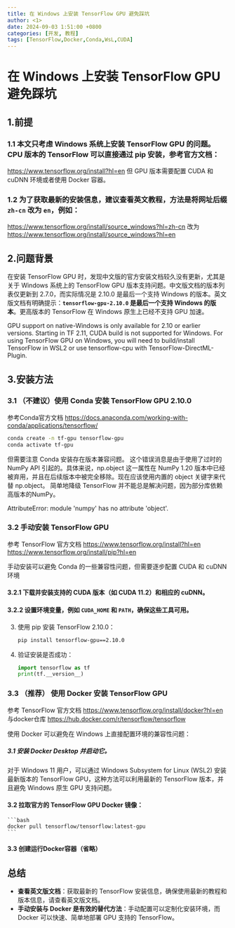 ```yaml
---
title: 在 Windows 上安装 TensorFlow GPU 避免踩坑 
author: <1>
date: 2024-09-03 1:51:00 +0800
categories: [开发, 教程]
tags: [TensorFlow,Docker,Conda,WsL,CUDA]
---
```


# 在 Windows 上安装 TensorFlow GPU 避免踩坑 

## 1.前提

### 1.1 本文只考虑 Windows 系统上安装 TensorFlow GPU 的问题。CPU 版本的 TensorFlow 可以直接通过 pip 安装，参考官方文档：
https://www.tensorflow.org/install?hl=en
但 GPU 版本需要配置 CUDA 和 cuDNN 环境或者使用 Docker 容器。

### 1.2 为了获取最新的安装信息，建议查看英文教程，方法是将网址后缀 `zh-cn` 改为 `en`，例如：
https://www.tensorflow.org/install/source_windows?hl=zh-cn
改为
https://www.tensorflow.org/install/source_windows?hl=en

## 2.问题背景

在安装 TensorFlow GPU 时，发现中文版的官方安装文档较久没有更新，尤其是关于 Windows 系统上的 TensorFlow GPU 版本支持问题。中文版文档的版本列表仅更新到 2.7.0，而实际情况是 2.10.0 是最后一个支持 Windows 的版本。英文版文档有明确提示：**`tensorflow-gpu-2.10.0` 是最后一个支持 Windows 的版本**。更高版本的 TensorFlow 在 Windows 原生上已经不支持 GPU 加速。


GPU support on native-Windows is only available for 2.10 or earlier versions. Starting in TF 2.11, CUDA build is not supported for Windows. For using TensorFlow GPU on Windows, you will need to build/install TensorFlow in WSL2 or use tensorflow-cpu with TensorFlow-DirectML-Plugin.




## 3.安装方法

### 3.1 （不建议）使用 Conda 安装 TensorFlow GPU 2.10.0

参考Conda官方文档
https://docs.anaconda.com/working-with-conda/applications/tensorflow/

```bash
conda create -n tf-gpu tensorflow-gpu
conda activate tf-gpu
```

但需要注意 Conda 安装存在版本兼容问题。
这个错误消息是由于使用了过时的 NumPy API 引起的。具体来说，np.object 这一属性在 NumPy 1.20 版本中已经被弃用，并且在后续版本中被完全移除。现在应该使用内置的 object 关键字来代替 np.object。
简单地降级 TensorFlow 并不能总是解决问题，因为部分库依赖高版本的NumPy。

AttributeError: module 'numpy' has no attribute 'object'.


### 3.2 手动安装 TensorFlow GPU

参考 TensorFlow 官方文档
https://www.tensorflow.org/install?hl=en
https://www.tensorflow.org/install/pip?hl=en

手动安装可以避免 Conda 的一些兼容性问题，但需要逐步配置 CUDA 和 cuDNN 环境


#### 3.2.1 下载并安装支持的 CUDA 版本（如 CUDA 11.2）和相应的 cuDNN。
#### 3.2.2 设置环境变量，例如 `CUDA_HOME` 和 `PATH`，确保这些工具可用。
3. 使用 pip 安装 TensorFlow 2.10.0：

    ```bash
    pip install tensorflow-gpu==2.10.0
    ```

4. 验证安装是否成功：

    ```python
    import tensorflow as tf
    print(tf.__version__)
    ```

### 3.3 （推荐） 使用 Docker 安装 TensorFlow GPU

参考 TensorFlow 官方文档
https://www.tensorflow.org/install/docker?hl=en
与docker仓库
https://hub.docker.com/r/tensorflow/tensorflow

使用 Docker 可以避免在 Windows 上直接配置环境的兼容性问题：

##### 3.1 安装 Docker Desktop 并启动它。
   
对于 Windows 11 用户，可以通过 Windows Subsystem for Linux (WSL2) 安装最新版本的 TensorFlow GPU，这种方法可以利用最新的 TensorFlow 版本，并且避免 Windows 原生 GPU 支持问题。
#### 3.2 拉取官方的 TensorFlow GPU Docker 镜像：

    ```bash
    docker pull tensorflow/tensorflow:latest-gpu
    ```

#### 3.3 创建运行Docker容器（省略）

## 总结

- **查看英文版文档**：获取最新的 TensorFlow 安装信息，确保使用最新的教程和版本信息，请查看英文版文档。
- **手动安装与 Docker 是有效的替代方法**：手动配置可以定制化安装环境，而 Docker 可以快速、简单地部署 GPU 支持的 TensorFlow。